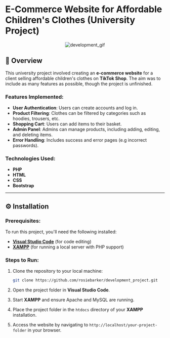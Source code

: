 # E-Commerce Website for Affordable Children's Clothes (University Project)

<p align="center">
  <img src="https://github.com/user-attachments/assets/a9196def-9058-43c3-95f2-0d68bdcbf4ca" alt="development_gif" />
</p>


## 📖 Overview  
This university project involved creating an **e-commerce website** for a client selling affordable children's clothes on **TikTok Shop**. The aim was to include as many features as possible, though the project is unfinished.  

### Features Implemented:  
- **User Authentication**: Users can create accounts and log in.  
- **Product Filtering**: Clothes can be filtered by categories such as hoodies, trousers, etc.  
- **Shopping Cart**: Users can add items to their basket.  
- **Admin Panel**: Admins can manage products, including adding, editing, and deleting items.  
- **Error Handling**: Includes success and error pages (e.g incorrect passwords).  

### Technologies Used:  
- **PHP**  
- **HTML**  
- **CSS**  
- **Bootstrap**

---

## ⚙️ Installation

### Prerequisites:
To run this project, you'll need the following installed:
- **[Visual Studio Code](https://code.visualstudio.com/)** (for code editing)
- **[XAMPP](https://www.apachefriends.org/index.html)** (for running a local server with PHP support)

### Steps to Run:

1. Clone the repository to your local machine:
    ```bash
    git clone https://github.com/rosiebarker/development_project.git
    ```

2. Open the project folder in **Visual Studio Code**.

3. Start **XAMPP** and ensure Apache and MySQL are running.

4. Place the project folder in the `htdocs` directory of your **XAMPP** installation.

5. Access the website by navigating to `http://localhost/your-project-folder` in your browser.
